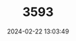 ---
title: "3593"
category: "Callosciurus baluensis"
draft: false
date: 2024-02-22 13:03:49
languages:
  Indonesian: ["Bajing Kinabalu"]
  German: ["Kinabalu-Schönhörnchen"]
  Mayan languages: ["Tupai Kinabalu"]
  English: ["Kinabalu Squirrel"]
---